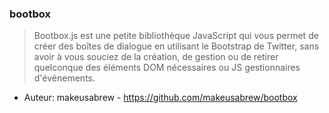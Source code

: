 ### bootbox
> Bootbox.js est une petite bibliothèque JavaScript qui vous permet de créer des boîtes de dialogue en utilisant le Bootstrap de Twitter, sans avoir à vous souciez de la création, de gestion ou de retirer quelconque des éléments DOM nécessaires ou JS gestionnaires d'événements.
* Auteur: makeusabrew - https://github.com/makeusabrew/bootbox
